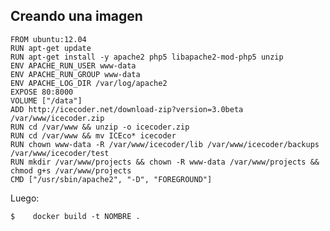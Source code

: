 ##  Creando una imagen

    FROM ubuntu:12.04
    RUN apt-get update
    RUN apt-get install -y apache2 php5 libapache2-mod-php5 unzip
    ENV APACHE_RUN_USER www-data
    ENV APACHE_RUN_GROUP www-data
    ENV APACHE_LOG_DIR /var/log/apache2
    EXPOSE 80:8000
    VOLUME ["/data"]
    ADD http://icecoder.net/download-zip?version=3.0beta /var/www/icecoder.zip
    RUN cd /var/www && unzip -o icecoder.zip
    RUN cd /var/www && mv ICEco* icecoder
    RUN chown www-data -R /var/www/icecoder/lib /var/www/icecoder/backups /var/www/icecoder/test
    RUN mkdir /var/www/projects && chown -R www-data /var/www/projects && chmod g+s /var/www/projects
    CMD ["/usr/sbin/apache2", "-D", "FOREGROUND"] 

Luego:

    $    docker build -t NOMBRE .    

